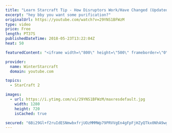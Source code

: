 ```yaml
---
title: "Learn Starcraft Tip - How Disruptors Work/Have Changed (Updated Patch 4.0 2018)"
excerpt: "hey bby you want some purification?"
originalUrl: https://youtube.com/watch?v=29YNS1BFWzM
type: video
price: Free
length: PT37S
publishedDateTime: 2018-05-23T13:22:04Z
heat: 50

featuredContent: "<iframe width=\"800\" height=\"500\" frameborder=\"0\" src=\"https://www.youtube.com/embed/29YNS1BFWzM\" allow=\"accelerometer; autoplay; encrypted-media; gyroscope; picture-in-picture\" allowfullscreen></iframe>"

provider:
  name: WinterStarcraft
  domain: youtube.com

topics:
  - StarCraft 2

images:
  - url: https://i.ytimg.com/vi/29YNS1BFWzM/maxresdefault.jpg
    width: 1280
    height: 720
    isCached: true

secured: "6Bi29Gl+f2ruIdESNmwbxfrjUOzMMMWp79PRVVgEn4gFpFjHZyQTkx0NhA9wgEsbKljTwDl9fUV1xmit2souwAH1kyNCMC6HZ5CkyxB4rh/CaK9eJMvGAFCqg6RZtJPQra+sPu1ukgwCTNGZ0DyBviftlQQBJEp2GhTS9C34fzYLdlL15BjkMpqjCex78v0k1Sb26gnk0/0W8rrcEd2panvSJVlhfYsClQjCc6IgFK7JfROaALb6aPHPkxXnXE833MW8mD6xdcFEGRrLRAWFUltZHTaA/ABtZKxRuZZXayG5//+0p0mH9ZPUzOxTsw8j3GeewGMEDAcB88effnFGbUFYOBNPjAIJ5+RypX7b034X/FA0nqmHL/80qzH7Exnsh3sElN3EpPOndq/lNZLTMzUb0CgK39upRAOMT/eXBnc=;H0ldK8BsXY1h4Amo0fIb8g=="
---
```



